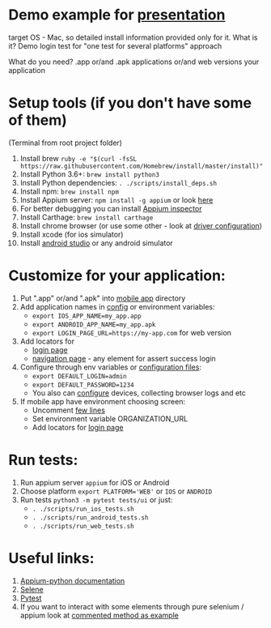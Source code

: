 # Demo example for [presentation](https://heisenbug-piter.ru/en/talks/2018/spb/6plww0slg8akuymkumm4iq/)
target OS - Mac, so detailed install information provided only for it.
What is it? 
Demo login test for "one test for several platforms" approach

What do you need?
.app or/and .apk applications or/and web versions your application 

# Setup tools (if you don't have some of them)
(Terminal from root project folder)
1. Install brew `ruby -e "$(curl -fsSL https://raw.githubusercontent.com/Homebrew/install/master/install)"`
2. Install Python 3.6+: `brew install python3`
3. Install Python dependencies: `. ./scripts/install_deps.sh `
4. Install npm: `brew install npm`
5. Install Appium server: `npm install -g appium` or look [here](http://appium.io/)
6. For better debugging you can install [Appium inspector](https://github.com/appium/appium-desktop/releases)
7. Install Carthage: `brew install carthage`
8. Install chrome browser (or use some other - look at [driver configuration](testlib/ui/driver.py))
9. Install xcode (for ios simulator)
10. Install [android studio](https://developer.android.com/studio/) or any android simulator

# Customize for your application:
1. Put ".app" or/and ".apk" into [mobile app](mobile_app) directory
2. Add application names in [config](config/test_run.py) or environment variables:
    * `export IOS_APP_NAME=my_app.app`
    * `export ANDROID_APP_NAME=my_app.apk`
    * `export LOGIN_PAGE_URL=https://my-app.com` for web version
3. Add locators for 
    * [login page](testlib/ui/pages/login_form.py)
    * [navigation page](testlib/ui/pages/navigation_button.py) - any element for assert success login
4. Configure through env variables or [configuration files](config/):
    * `export DEFAULT_LOGIN=admin`
    * `export DEFAULT_PASSWORD=1234`
    * You also can [configure](config/test_run.py) devices, collecting browser logs and etc
5. If mobile app have environment choosing screen:
    * Uncomment [few lines](testlib/ui/application.py)
    * Set environment variable ORGANIZATION_URL
    * Add locators for [login page](testlib/ui/pages/team_form.py)

# Run tests:
1. Run appium server `appium` for iOS or Android
2. Choose platform `export PLATFORM='WEB'` or `IOS` or `ANDROID`
3. Run tests `python3 -m pytest tests/ui` or just:
    * `. ./scripts/run_ios_tests.sh`
    * `. ./scripts/run_android_tests.sh`
    * `. ./scripts/run_web_tests.sh`

# Useful links:
1. [Appium-python documentation](https://github.com/appium/python-client)
2. [Selene](https://github.com/yashaka/selene)
3. [Pytest](https://docs.pytest.org/en/latest/)
4. If you want to interact with some elements through pure selenium / appium look at [commented method as example](testlib/ui/ui.py)
